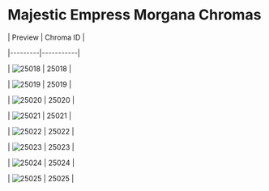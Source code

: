 # Majestic Empress Morgana Chromas


| Preview | Chroma ID |

|---------|-----------|

| ![25018](https://raw.communitydragon.org/latest/plugins/rcp-be-lol-game-data/global/default/v1/champion-chroma-images/25/25018.png) | 25018 |

| ![25019](https://raw.communitydragon.org/latest/plugins/rcp-be-lol-game-data/global/default/v1/champion-chroma-images/25/25019.png) | 25019 |

| ![25020](https://raw.communitydragon.org/latest/plugins/rcp-be-lol-game-data/global/default/v1/champion-chroma-images/25/25020.png) | 25020 |

| ![25021](https://raw.communitydragon.org/latest/plugins/rcp-be-lol-game-data/global/default/v1/champion-chroma-images/25/25021.png) | 25021 |

| ![25022](https://raw.communitydragon.org/latest/plugins/rcp-be-lol-game-data/global/default/v1/champion-chroma-images/25/25022.png) | 25022 |

| ![25023](https://raw.communitydragon.org/latest/plugins/rcp-be-lol-game-data/global/default/v1/champion-chroma-images/25/25023.png) | 25023 |

| ![25024](https://raw.communitydragon.org/latest/plugins/rcp-be-lol-game-data/global/default/v1/champion-chroma-images/25/25024.png) | 25024 |

| ![25025](https://raw.communitydragon.org/latest/plugins/rcp-be-lol-game-data/global/default/v1/champion-chroma-images/25/25025.png) | 25025 |